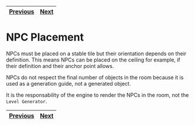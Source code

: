 | [Previous](items.md) | [Next](players.md) |
| -------------------- | ------------------ |

# NPC Placement

NPCs must be placed on a stable tile but their orientation depends on their definition. This means NPCs can be placed on the ceiling for example, if their definition and their anchor point allows.

NPCs do not respect the final number of objects in the room because it is used as a generation guide, not a generated object.

It is the responsability of the engine to render the NPCs in the room, not the `Level Generator`.

| [Previous](items.md) | [Next](players.md) |
| -------------------- | ------------------ |
